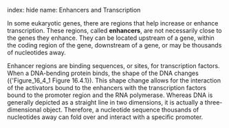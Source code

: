 index: hide
name: Enhancers and Transcription

In some eukaryotic genes, there are regions that help increase or enhance transcription. These regions, called  **enhancers**, are not necessarily close to the genes they enhance. They can be located upstream of a gene, within the coding region of the gene, downstream of a gene, or may be thousands of nucleotides away.

Enhancer regions are binding sequences, or sites, for transcription factors. When a DNA-bending protein binds, the shape of the DNA changes ({'Figure_16_4_1 Figure 16.4.1}). This shape change allows for the interaction of the activators bound to the enhancers with the transcription factors bound to the promoter region and the RNA polymerase. Whereas DNA is generally depicted as a straight line in two dimensions, it is actually a three-dimensional object. Therefore, a nucleotide sequence thousands of nucleotides away can fold over and interact with a specific promoter.
